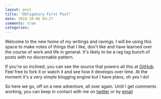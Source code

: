 ```yaml
---
layout: post
title: "Obligatory First Post"
date: 2010-10-06 04:27
comments: true
categories: 
---
```

Welcome to the new home of my writings and ravings. I will be using this space
to make notes of things that I like, don't like and have learned over the
course of work and life in general. It's likely to be a rag tag bunch of posts
with no discernable pattern.

If you're so inclined, you can see the source that powers all this at
[GitHub](http://www.github.com/mgriffin/mg). Feel free to fork it or
watch it and see how it develops over time. At the moment it's a very simple
blogging engine but I have plans, oh yes I do!

So here we go, off on a new adventure, all over again. Until I get comments
working, you can keep in contact with me on
[twitter](http://www.twitter.com/griffinmike) or by
[email](mailto:iam@mikegriffin.ie)
